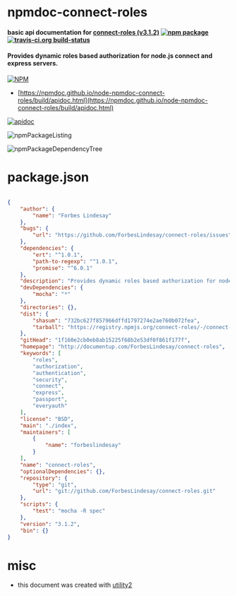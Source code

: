 # npmdoc-connect-roles

#### basic api documentation for  [connect-roles (v3.1.2)](http://documentup.com/ForbesLindesay/connect-roles)  [![npm package](https://img.shields.io/npm/v/npmdoc-connect-roles.svg?style=flat-square)](https://www.npmjs.org/package/npmdoc-connect-roles) [![travis-ci.org build-status](https://api.travis-ci.org/npmdoc/node-npmdoc-connect-roles.svg)](https://travis-ci.org/npmdoc/node-npmdoc-connect-roles)

#### Provides dynamic roles based authorization for node.js connect and express servers.

[![NPM](https://nodei.co/npm/connect-roles.png?downloads=true&downloadRank=true&stars=true)](https://www.npmjs.com/package/connect-roles)

- [https://npmdoc.github.io/node-npmdoc-connect-roles/build/apidoc.html](https://npmdoc.github.io/node-npmdoc-connect-roles/build/apidoc.html)

[![apidoc](https://npmdoc.github.io/node-npmdoc-connect-roles/build/screenCapture.buildCi.browser.%252Ftmp%252Fbuild%252Fapidoc.html.png)](https://npmdoc.github.io/node-npmdoc-connect-roles/build/apidoc.html)

![npmPackageListing](https://npmdoc.github.io/node-npmdoc-connect-roles/build/screenCapture.npmPackageListing.svg)

![npmPackageDependencyTree](https://npmdoc.github.io/node-npmdoc-connect-roles/build/screenCapture.npmPackageDependencyTree.svg)



# package.json

```json

{
    "author": {
        "name": "Forbes Lindesay"
    },
    "bugs": {
        "url": "https://github.com/ForbesLindesay/connect-roles/issues"
    },
    "dependencies": {
        "ert": "^1.0.1",
        "path-to-regexp": "^1.0.1",
        "promise": "^6.0.1"
    },
    "description": "Provides dynamic roles based authorization for node.js connect and express servers.",
    "devDependencies": {
        "mocha": "*"
    },
    "directories": {},
    "dist": {
        "shasum": "732bc627f857966dffd1797274e2ae760b072fea",
        "tarball": "https://registry.npmjs.org/connect-roles/-/connect-roles-3.1.2.tgz"
    },
    "gitHead": "1f160e2cb0eb8ab15225f68b2e53df0f861f177f",
    "homepage": "http://documentup.com/ForbesLindesay/connect-roles",
    "keywords": [
        "roles",
        "authorization",
        "authentication",
        "security",
        "connect",
        "express",
        "passport",
        "everyauth"
    ],
    "license": "BSD",
    "main": "./index",
    "maintainers": [
        {
            "name": "forbeslindesay"
        }
    ],
    "name": "connect-roles",
    "optionalDependencies": {},
    "repository": {
        "type": "git",
        "url": "git://github.com/ForbesLindesay/connect-roles.git"
    },
    "scripts": {
        "test": "mocha -R spec"
    },
    "version": "3.1.2",
    "bin": {}
}
```



# misc
- this document was created with [utility2](https://github.com/kaizhu256/node-utility2)
